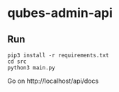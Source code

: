 # qubes-admin-api

## Run

    pip3 install -r requirements.txt
    cd src
    python3 main.py

Go on http://localhost/api/docs
